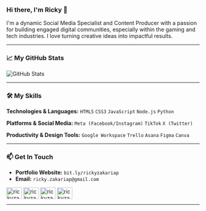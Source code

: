 ### Hi there, I'm Ricky 👋

I'm a dynamic Social Media Specialist and Content Producer with a passion for building engaged digital communities, especially within the gaming and tech industries. I love turning creative ideas into impactful results.

---

### 📈 My GitHub Stats

![GitHub Stats](https://streak-stats.demolab.com?user=rickyzakariap&theme=blueberry&hide_border=true)

---

### 🛠️ My Skills

**Technologies & Languages:**
`HTML5` `CSS3` `JavaScript` `Node.js` `Python`

**Platforms & Social Media:**
`Meta (Facebook/Instagram)` `TikTok` `X (Twitter)`

**Productivity & Design Tools:**
`Google Workspace` `Trello` `Asana` `Figma` `Canva`

---

### 📫 Get In Touch

* **Portfolio Website:** `bit.ly/rickyzakariap`
* **Email:** `ricky.zakariap@gmail.com`

<p align="left">
<a href="https://dev.to/rickyzakariap" target="blank"><img align="center" src="https://raw.githubusercontent.com/rahuldkjain/github-profile-readme-generator/master/src/images/icons/Social/devto.svg" alt="rickyzakariap" height="30" width="40" /></a>
<a href="https://twitter.com/rickyzakariap" target="blank"><img align="center" src="https://raw.githubusercontent.com/rahuldkjain/github-profile-readme-generator/master/src/images/icons/Social/twitter.svg" alt="rickyzakariap" height="30" width="40" /></a>
<a href="https://linkedin.com/in/rickyzakariap" target="blank"><img align="center" src="https://raw.githubusercontent.com/rahuldkjain/github-profile-readme-generator/master/src/images/icons/Social/linked-in-alt.svg" alt="rickyzakariap" height="30" width="40" /></a>
<a href="https://instagram.com/rickyzakariap" target="blank"><img align="center" src="https://raw.githubusercontent.com/rahuldkjain/github-profile-readme-generator/master/src/images/icons/Social/instagram.svg" alt="rickyzakariap" height="30" width="40" /></a>
</p>

---
